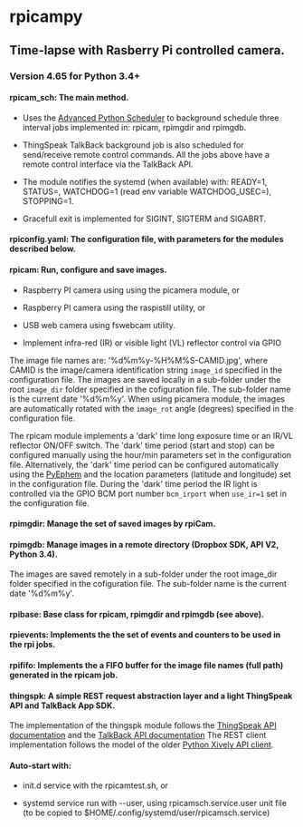 # rpicampy
## Time-lapse with Rasberry Pi controlled camera.

### Version 4.65 for Python 3.4+

#### rpicam_sch:	The main method. 
- Uses the [Advanced Python Scheduler](http://apscheduler.readthedocs.org/en/latest/) to background schedule three interval jobs implemented in: rpicam, rpimgdir and rpimgdb. 

- ThingSpeak TalkBack background job is also scheduled for send/receive remote control commands. All the jobs above have a remote control interface via the TalkBack API.

- The module notifies the systemd (when available) with: READY=1, STATUS=, WATCHDOG=1 (read env variable WATCHDOG_USEC=), STOPPING=1.

- Gracefull exit is implemented for SIGINT, SIGTERM and SIGABRT.

#### rpiconfig.yaml:	The configuration file, with parameters for the modules described below.

#### rpicam:		Run, configure and save images.

- Raspberry PI camera using using the picamera module, or

- Raspberry PI camera using the raspistill utility, or 

- USB web camera using fswebcam utility. 

- Implement infra-red (IR) or visible light (VL) reflector control via GPIO

The image file names are:  '%d%m%y-%H%M%S-CAMID.jpg', where CAMID is the image/camera identification string `image_id` specified in the configuration file.
The images are saved locally in a sub-folder under the root `image_dir` folder specified in the cofiguration file. The sub-folder name is the current date '%d%m%y'.
When using picamera module, the images are automatically rotated with the `image_rot` angle (degrees) specified in the configuration file. 

The rpicam module implements a 'dark' time long exposure time or an IR/VL reflector ON/OFF switch. 
The 'dark' time period (start and stop) can be configured manually using the hour/min parameters set in the configuration file.
Alternatively, the 'dark' time period can be configured automatically using the [PyEphem](http://rhodesmill.org/pyephem/) 
and the location parameters (latitude and longitude) set in the configuration file.
During the 'dark' time period the IR light is controlled via the GPIO BCM port number `bcm_irport` when `use_ir=1` set in the configuration file.

#### rpimgdir:	Manage the set of saved images by rpiCam.  

#### rpimgdb:	Manage images in a remote directory (Dropbox SDK, API V2, Python 3.4).

The images are saved remotely in a sub-folder under the root image_dir folder specified in the cofiguration file. The sub-folder name is the current date '%d%m%y'.

#### rpibase:	Base class for rpicam, rpimgdir and rpimgdb (see above).

#### rpievents:	Implements the the set of events and counters to be used in the rpi jobs.

#### rpififo:	Implements the a FIFO buffer for the image file names (full path) generated in the rpicam job.

#### thingspk:	A simple REST request abstraction layer and a light ThingSpeak API and TalkBack App SDK. 

The implementation of the thingspk module follows the [ThingSpeak API documentation](https://www.mathworks.com/help/thingspeak/)
and the [TalkBack API documentation](https://www.mathworks.com/help/thingspeak/talkback-app.html)
The REST client implementation follows the model of the older [Python Xively API client](https://github.com/xively/xively-python).

#### Auto-start with:

- init.d service with the rpicamtest.sh, or

- systemd service run with --user, using rpicamsch.service.user unit file (to be copied to $HOME/.config/systemd/user/rpicamsch.service)

